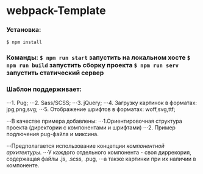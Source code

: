 # webpack-Template
### Установка: 
`$ npm install`
### Команды:   `$ npm run start` запустить на локальном хосте   `$ npm run build` запустить сборку проекта   `$ npm run serv`  запустить статический сервер

### Шаблон поддерживает:
⋅⋅⋅1. Pug;
⋅⋅⋅2. Sass/SCSS;
⋅⋅⋅3. jQuery;
⋅⋅⋅4. Загрузку картинок в форматах: jpg,png,svg;
⋅⋅⋅5. Отображение шрифтов в форматах: woff,svg,ttf;

⋅⋅⋅В качестве примера добавлены:
⋅⋅⋅1.Ориентировочная структура проекта (директории с компонентами и шрифтами)
⋅⋅⋅2. Пример подлючения pug-файла и миксина.

⋅⋅⋅Предполагается использование концепции *компонентной архитектуры*.
⋅⋅⋅У каждого отдельного компонента - своя диррекория, содержащая файлы .js, .scss, .pug, 
⋅⋅⋅а также картинки при их наличии в компоненте.











